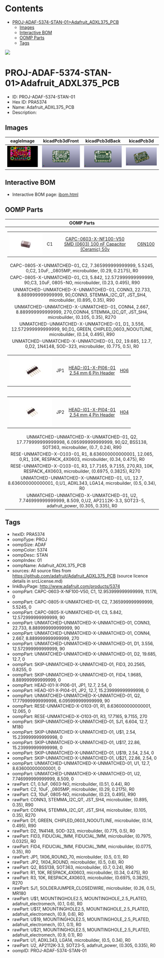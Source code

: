 



Contents
========

* [PROJ-ADAF-5374-STAN-01>Adafruit_ADXL375_PCB](#proj-adaf-5374-stan-01adafruit_adxl375_pcb)
	* [Images](#images)
	* [Interactive BOM](#interactive-bom)
	* [OOMP Parts](#oomp-parts)
	* [Tags](#tags)
  
![][im]
# PROJ-ADAF-5374-STAN-01>Adafruit_ADXL375_PCB

- ID: PROJ-ADAF-5374-STAN-01
- Hex ID: PRA5374
- Name: Adafruit_ADXL375_PCB
- Description: 

## Images
  
  

|eagleImage|kicadPcb3dFront|kicadPcb3dBack|kicadPcb3d|
| :---: | :---: | :---: | :---: |
|[![eagleImage](eagleImage_140.png)](eagleImage_600.png)|[![kicadPcb3dFront](kicadPcb3dFront_140.png)](kicadPcb3dFront_600.png)|[![kicadPcb3dBack](kicadPcb3dBack_140.png)](kicadPcb3dBack_600.png)|[![kicadPcb3d](kicadPcb3d_140.png)](kicadPcb3d_600.png)|

## Interactive BOM

- Interactive BOM page: [ibom.html](kicad/bom/ibom.html)

## OOMP Parts
  

|OOMP Parts|
| :---: |
|<table><tr><td>![CAPC-0603-X-NF100-V50](https://raw.githubusercontent.com/oomlout/oomlout_OOMP_parts/main/CAPC-0603-X-NF100-V50/image_140.jpg)</td><td> C1</td><td>[CAPC-0603-X-NF100-V50<br>SMD (0603) 100 nF Capacitor (Ceramic) 50v](https://github.com/oomlout/oomlout_OOMP_parts/tree/main/CAPC-0603-X-NF100-V50/)</td><td>[C6N100](https://github.com/oomlout/oomlout_OOMP_parts/tree/main/CAPC-0603-X-NF100-V50/)</td></tr></table>|
|CAPC-0805-X-UNMATCHED-01, C2, 7.365999999999999, 5.5245, 0,C2, 10uF, _0805MP, microbuilder, (0.29, 0.2175), R0|
|CAPC-0805-X-UNMATCHED-01, C3, 5.842, 12.572999999999999, 90,C3, 10uF, 0805-NO, microbuilder, (0.23, 0.495), R90|
|UNMATCHED-UNMATCHED-X-UNMATCHED-01, CONN3, 22.733, 8.889999999999999, 90,CONN3, STEMMA_I2C_QT, JST_SH4, microbuilder, (0.895, 0.35), R90|
|UNMATCHED-UNMATCHED-X-UNMATCHED-01, CONN4, 2.667, 8.889999999999999, 270,CONN4, STEMMA_I2C_QT, JST_SH4, microbuilder, (0.105, 0.35), R270|
|UNMATCHED-UNMATCHED-X-UNMATCHED-01, D1, 3.556, 12.572999999999999, 90,D1, GREEN, CHIPLED_0603_NOOUTLINE, microbuilder, (0.14, 0.495), R90|
|UNMATCHED-UNMATCHED-X-UNMATCHED-01, D2, 19.685, 12.7, 0,D2, 1N4148, SOD-323, microbuilder, (0.775, 0.5), R0|
|<table><tr><td>![HEAD-I01-X-PI06-01](https://raw.githubusercontent.com/oomlout/oomlout_OOMP_parts/main/HEAD-I01-X-PI06-01/image_140.jpg)</td><td> JP1</td><td>[HEAD-I01-X-PI06-01<br>2.54 mm 6 Pin Header](https://github.com/oomlout/oomlout_OOMP_parts/tree/main/HEAD-I01-X-PI06-01/)</td><td>[H06](https://github.com/oomlout/oomlout_OOMP_parts/tree/main/HEAD-I01-X-PI06-01/)</td></tr></table>|
|<table><tr><td>![HEAD-I01-X-PI04-01](https://raw.githubusercontent.com/oomlout/oomlout_OOMP_parts/main/HEAD-I01-X-PI04-01/image_140.jpg)</td><td> JP2</td><td>[HEAD-I01-X-PI04-01<br>2.54 mm 4 Pin Header](https://github.com/oomlout/oomlout_OOMP_parts/tree/main/HEAD-I01-X-PI04-01/)</td><td>[H04](https://github.com/oomlout/oomlout_OOMP_parts/tree/main/HEAD-I01-X-PI04-01/)</td></tr></table>|
|UNMATCHED-UNMATCHED-X-UNMATCHED-01, Q2, 17.779999999999998, 6.095999999999999, 90,Q2, BSS138, SOT363, microbuilder, (0.7, 0.24), R90|
|RESE-UNMATCHED-X-O103-01, R1, 8.636000000000001, 12.065, 0,R1, 10K, RESPACK_4X0603, microbuilder, (0.34, 0.475), R0|
|RESE-UNMATCHED-X-O103-01, R3, 17.7165, 9.7155, 270,R3, 10K, RESPACK_4X0603, microbuilder, (0.6975, 0.3825), R270|
|UNMATCHED-UNMATCHED-X-UNMATCHED-01, U1, 12.7, 8.636000000000001, 0,U1, ADXL343, LGA14, microbuilder, (0.5, 0.34), R0|
|UNMATCHED-UNMATCHED-X-UNMATCHED-01, U2, 7.746999999999999, 8.509, 0,U2, AP2112K-3.3, SOT23-5, adafruit_power, (0.305, 0.335), R0|

## Tags

- hexID: PRA5374
- oompType: PROJ
- oompSize: ADAF
- oompColor: 5374
- oompDesc: STAN
- oompIndex: 01
- oompName: Adafruit_ADXL375_PCB
- sources: All source files from https://github.com/adafruit/Adafruit_ADXL375_PCB (source licence details in srcLicense.md)
- linkBuyPage: http://www.adafruit.com/products/5374
- oompPart: CAPC-0603-X-NF100-V50, C1, 12.953999999999999, 11.176, 0
- oompPart: CAPC-0805-X-UNMATCHED-01, C2, 7.365999999999999, 5.5245, 0
- oompPart: CAPC-0805-X-UNMATCHED-01, C3, 5.842, 12.572999999999999, 90
- oompPart: UNMATCHED-UNMATCHED-X-UNMATCHED-01, CONN3, 22.733, 8.889999999999999, 90
- oompPart: UNMATCHED-UNMATCHED-X-UNMATCHED-01, CONN4, 2.667, 8.889999999999999, 270
- oompPart: UNMATCHED-UNMATCHED-X-UNMATCHED-01, D1, 3.556, 12.572999999999999, 90
- oompPart: UNMATCHED-UNMATCHED-X-UNMATCHED-01, D2, 19.685, 12.7, 0
- oompPart: SKIP-UNMATCHED-X-UNMATCHED-01, FID3, 20.2565, 0.8255, 0
- oompPart: SKIP-UNMATCHED-X-UNMATCHED-01, FID4, 1.9685, 8.889999999999999, 0
- oompPart: HEAD-I01-X-PI06-01, JP1, 12.7, 2.54, 0
- oompPart: HEAD-I01-X-PI04-01, JP2, 12.7, 15.239999999999998, 0
- oompPart: UNMATCHED-UNMATCHED-X-UNMATCHED-01, Q2, 17.779999999999998, 6.095999999999999, 90
- oompPart: RESE-UNMATCHED-X-O103-01, R1, 8.636000000000001, 12.065, 0
- oompPart: RESE-UNMATCHED-X-O103-01, R3, 17.7165, 9.7155, 270
- oompPart: SKIP-UNMATCHED-X-UNMATCHED-01, SJ1, 6.604, 12.7, M180
- oompPart: SKIP-UNMATCHED-X-UNMATCHED-01, U$1, 2.54, 15.239999999999998, 0
- oompPart: SKIP-UNMATCHED-X-UNMATCHED-01, U$17, 22.86, 15.239999999999998, 0
- oompPart: SKIP-UNMATCHED-X-UNMATCHED-01, U$19, 2.54, 2.54, 0
- oompPart: SKIP-UNMATCHED-X-UNMATCHED-01, U$21, 22.86, 2.54, 0
- oompPart: UNMATCHED-UNMATCHED-X-UNMATCHED-01, U1, 12.7, 8.636000000000001, 0
- oompPart: UNMATCHED-UNMATCHED-X-UNMATCHED-01, U2, 7.746999999999999, 8.509, 0
- rawPart: C1, 0.1uF, 0603-NO, microbuilder, (0.51, 0.44), R0
- rawPart: C2, 10uF, _0805MP, microbuilder, (0.29, 0.2175), R0
- rawPart: C3, 10uF, 0805-NO, microbuilder, (0.23, 0.495), R90
- rawPart: CONN3, STEMMA_I2C_QT, JST_SH4, microbuilder, (0.895, 0.35), R90
- rawPart: CONN4, STEMMA_I2C_QT, JST_SH4, microbuilder, (0.105, 0.35), R270
- rawPart: D1, GREEN, CHIPLED_0603_NOOUTLINE, microbuilder, (0.14, 0.495), R90
- rawPart: D2, 1N4148, SOD-323, microbuilder, (0.775, 0.5), R0
- rawPart: FID3, FIDUCIAL_1MM, FIDUCIAL_1MM, microbuilder, (0.7975, 0.0325), R0
- rawPart: FID4, FIDUCIAL_1MM, FIDUCIAL_1MM, microbuilder, (0.0775, 0.35), R0
- rawPart: JP1, 1X06_ROUND_70, microbuilder, (0.5, 0.1), R0
- rawPart: JP2, 1X04_ROUND, microbuilder, (0.5, 0.6), R0
- rawPart: Q2, BSS138, SOT363, microbuilder, (0.7, 0.24), R90
- rawPart: R1, 10K, RESPACK_4X0603, microbuilder, (0.34, 0.475), R0
- rawPart: R3, 10K, RESPACK_4X0603, microbuilder, (0.6975, 0.3825), R270
- rawPart: SJ1, SOLDERJUMPER_CLOSEDWIRE, microbuilder, (0.26, 0.5), MR180
- rawPart: U$1, MOUNTINGHOLE2.5, MOUNTINGHOLE_2.5_PLATED, adafruit_electromech, (0.1, 0.6), R0
- rawPart: U$17, MOUNTINGHOLE2.5, MOUNTINGHOLE_2.5_PLATED, adafruit_electromech, (0.9, 0.6), R0
- rawPart: U$19, MOUNTINGHOLE2.5, MOUNTINGHOLE_2.5_PLATED, adafruit_electromech, (0.1, 0.1), R0
- rawPart: U$21, MOUNTINGHOLE2.5, MOUNTINGHOLE_2.5_PLATED, adafruit_electromech, (0.9, 0.1), R0
- rawPart: U1, ADXL343, LGA14, microbuilder, (0.5, 0.34), R0
- rawPart: U2, AP2112K-3.3, SOT23-5, adafruit_power, (0.305, 0.335), R0
- oompID: PROJ-ADAF-5374-STAN-01



[im]: kicadPcb3d_450.png
